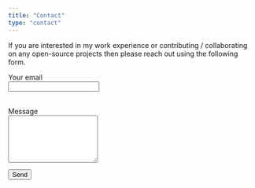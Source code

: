 ```yaml
---
title: "Contact"
type: "contact"
---
```


If you are interested in my work experience or contributing / collaborating on any open-source projects then please reach out using the following form.

<form action="https://formspree.io/f/mdklypwz" method="POST">
  <label>Your email<br>
    <input type="email" name="email" required>
  </label><br><br>

  <label>Message<br>
    <textarea name="message" rows="6" required></textarea>
  </label>

  <input type="text" name="_gotcha" style="display:none">

  <button type="submit">Send</button>
</form>

